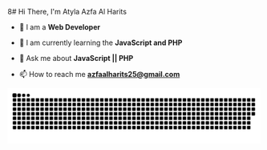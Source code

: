 8# Hi There, I'm Atyla Azfa Al Harits
- 🔭 I am a **Web Developer**

- 🌱 I am currently learning the **JavaScript and PHP**

- 💬 Ask me about **JavaScript || PHP**

- 📫 How to reach me **azfaalharits25@gmail.com**

![mishmanners snake gif](https://github.com/mishmanners/MishManners/blob/output/github-contribution-grid-snake.svg)

